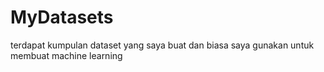 # MyDatasets
terdapat kumpulan dataset yang saya buat dan biasa saya gunakan untuk membuat machine learning 
